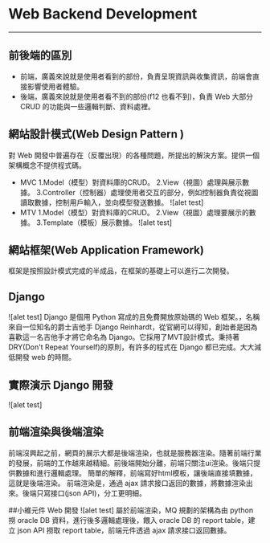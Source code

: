 # Web Backend Development
---
## 前後端的區別 
* 前端，廣義來說就是使用者看到的部份，負責呈現資訊與收集資訊，前端會直接影響使用者體驗。
* 後端，廣義來說就是使用者看不到的部份(f12 也看不到)，負責 Web 大部分 CRUD 的功能與一些邏輯判斷、資料處裡。

## 網站設計模式(Web Design Pattern )
對 Web 開發中普遍存在（反覆出現）的各種問題，所提出的解決方案。提供一個架構概念不提供程式碼。
* MVC
1.Model（模型）對資料庫的CRUD。
2.View（視圖）處理與展示數據。
3.Controller（控制器）處理使用者交互的部分，例如控制器負責從視圖讀取數據，控制用戶輸入，並向模型發送數據。
![alet test]
* MTV
1.Model（模型）對資料庫的CRUD。
2.View（視圖）處理要展示的數據。
3.Template（模板）展示數據。
![alet test]
## 網站框架(Web Application Framework)
框架是按照設計模式完成的半成品，在框架的基礎上可以進行二次開發。
## Django
![alet test]
Django 是個用 Python 寫成的且免費開放原始碼的 Web 框架。，名稱來自一位知名的爵士吉他手 Django Reinhardt，從官網可以得知，創始者是因為喜歡這一名吉他手才將它命名為 Django。它採用了MVT設計模式。秉持著DRY(Don't Repeat Yourself)的原則，有許多的程式在 Django 都已完成。大大減低開發 web 的時間。
## 實際演示 Django 開發
![alet test]
## 前端渲染與後端渲染
前端沒興起之前，網頁的展示大都是後端渲染，也就是服務器渲染。隨著前端行業的發展，前端的工作越來越精細。前後端開始分離，前端只關注ui渲染。後端只提供數據和進行邏輯處理。
簡單的解釋，前端寫好html模板，讓後端直接填數據，這就是後端渲染。
前端渲染是，通過 ajax 請求接口返回的數據，將數據渲染出來。後端只寫接口(json API)，分工更明細。

##小維元件 Web 開發
![alet test]
屬於前端渲染，MQ 規劃的架構為由 python 撈 oracle DB 資料，進行後多邏輯處理後，餵入 oracle DB 的 report table，建立 json API 撈取 report table，前端元件透過 ajax 請求接口返回數據。